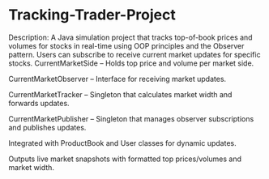 # Tracking-Trader-Project
Description:
A Java simulation project that tracks top-of-book prices and volumes for stocks in real-time using OOP principles and the Observer pattern. Users can subscribe to receive current market updates for specific stocks.
CurrentMarketSide – Holds top price and volume per market side.

CurrentMarketObserver – Interface for receiving market updates.

CurrentMarketTracker – Singleton that calculates market width and forwards updates.

CurrentMarketPublisher – Singleton that manages observer subscriptions and publishes updates.

Integrated with ProductBook and User classes for dynamic updates.

Outputs live market snapshots with formatted top prices/volumes and market width.

